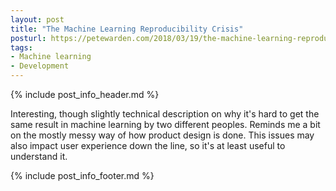 ```yaml
---
layout: post
title: "The Machine Learning Reproducibility Crisis"
posturl: https://petewarden.com/2018/03/19/the-machine-learning-reproducibility-crisis/
tags:
- Machine learning
- Development
---
```


{% include post_info_header.md %}

Interesting, though slightly technical description on why it's hard to get the same result in machine learning by two different peoples. Reminds me a bit on the mostly messy way of how product design is done. This issues may also impact user experience down the line, so it's at least useful to understand it.

<!--more-->
{% include post_info_footer.md %}
